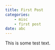 ```yaml
---
title: First Post
categories:
    - misc
    - first post
date: abc
---
```


This is some test text.